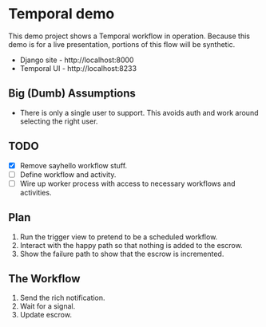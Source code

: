 # Temporal demo

This demo project shows a Temporal workflow in operation.
Because this demo is for a live presentation,
portions of this flow will be synthetic.

* Django site - http://localhost:8000
* Temporal UI - http://localhost:8233

## Big (Dumb) Assumptions

* There is only a single user to support. This avoids auth and work around
  selecting the right user.

## TODO

* [x] Remove sayhello workflow stuff.
* [ ] Define workflow and activity.
* [ ] Wire up worker process with access to necessary workflows and activities.

## Plan

1. Run the trigger view to pretend to be a scheduled workflow.
2. Interact with the happy path so that nothing is added to the escrow.
3. Show the failure path to show that the escrow is incremented.


## The Workflow

1. Send the rich notification.
2. Wait for a signal.
3. Update escrow.
